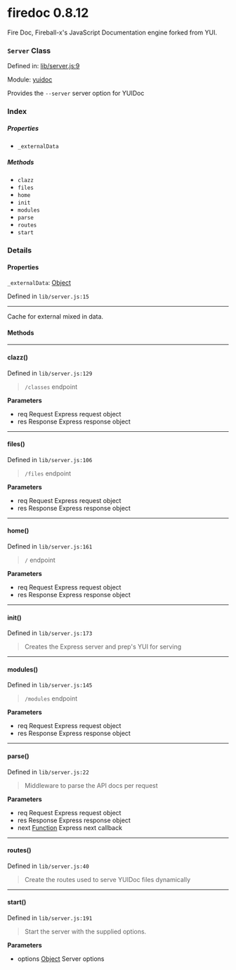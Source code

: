 
# firedoc 0.8.12

Fire Doc, Fireball-x&#x27;s JavaScript Documentation engine forked from YUI.

### `Server` Class


Defined in: [lib/server.js:9](../files/lib/server.js.js)

Module: [yuidoc](../modules/yuidoc.md)




Provides the `--server` server option for YUIDoc

### Index

##### Properties

  - `_externalData`



##### Methods

  - `clazz`
  - `files`
  - `home`
  - `init`
  - `modules`
  - `parse`
  - `routes`
  - `start`





### Details


#### Properties


`_externalData`: <a href="https://developer.mozilla.org/en/JavaScript/Reference/Global_Objects/Object" class="crosslink external" target="_blank">Object</a>

Defined in `lib/server.js:15`



---------------------

Cache for external mixed in data.







<!-- Method Block -->
#### Methods


--------------------------
#### clazz() 

Defined in `lib/server.js:129`



> `/classes` endpoint

**Parameters**
- req Request Express request object
- res Response Express response object



--------------------------
#### files() 

Defined in `lib/server.js:106`



> `/files` endpoint

**Parameters**
- req Request Express request object
- res Response Express response object



--------------------------
#### home() 

Defined in `lib/server.js:161`



> `/` endpoint

**Parameters**
- req Request Express request object
- res Response Express response object



--------------------------
#### init() 

Defined in `lib/server.js:173`



> Creates the Express server and prep's YUI for serving




--------------------------
#### modules() 

Defined in `lib/server.js:145`



> `/modules` endpoint

**Parameters**
- req Request Express request object
- res Response Express response object



--------------------------
#### parse() 

Defined in `lib/server.js:22`



> Middleware to parse the API docs per request

**Parameters**
- req Request Express request object
- res Response Express response object
- next <a href="https://developer.mozilla.org/en/JavaScript/Reference/Global_Objects/Function" class="crosslink external" target="_blank">Function</a> Express next callback



--------------------------
#### routes() 

Defined in `lib/server.js:40`



> Create the routes used to serve YUIDoc files dynamically




--------------------------
#### start() 

Defined in `lib/server.js:191`



> Start the server with the supplied options.

**Parameters**
- options <a href="https://developer.mozilla.org/en/JavaScript/Reference/Global_Objects/Object" class="crosslink external" target="_blank">Object</a> Server options




